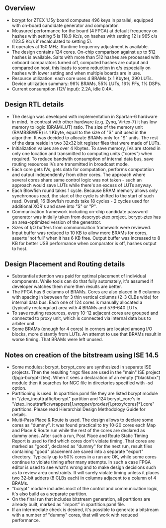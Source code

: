 ## Overview

- bcrypt for ZTEX 1.15y board computes 496 keys in parallel, equipped with on-board candidate generator and comparator.
- Measured performance for the board (4 FPGA) at default frequency on hashes with setting 5 is 118.9 Kc/s, on hashes with setting 12 is 965 c/s (123.5 Kc/s if recalculated to setting 5).
- It operates at 150 MHz. Runtime frequency adjustment is available.
- The design contains 124 cores. On-chip comparison against up to 512 hashes is available. Salts with more than 512 hashes are processed with onboard comparators turned off, computed hashes are output and compared on host, this leads to some reduction in c/s especially on hashes with lower setting and when multiple boards are in use.
- Resource utilization: each core uses 4 BRAMs (x 1 Kbyte), 390 LUTs. Device utilization summary: 96% BRAMs, 55% LUTs, 16% FFs, 1% DSPs.
- Current consumption (12V input): 2.2A, idle 0.4A.


## Design RTL details

- The design was developed with implementation in Spartan-6 hardware in mind. In contrast with other hardware (e.g. Zynq, Virtex-7) it has low memory to logic (BRAM/LUT) ratio. The size of the memory unit (RAMB8BWER) is 1 Kbyte, equal to the size of "S" unit used in the algorithm. It was decided to allocate BRAMs only for "S" units. The rest of the data reside in two 32x32 bit register files that were made of LUTs.
- Initialization values are over 4 Kbytes. To save memory, IVs are stored in only one location and transmitted to computing units ("cores") when required. To reduce bandwith consumption of internal data bus, save routing resources IVs are transmitted in broadcast mode.
- Each core gets IVs, gets data for computation, performs computation and output independently from other cores. The approach where several cores share same control logic was not taken - such an approach would save LUTs while there's an excess of LUTs anyway.
- Each Blowfish round takes 1 cycle. Because BRAM memory allows only synchronous read, the start of the cycle is shifted to the start of such read. Overall, 16 Blowfish rounds take 18 cycles - 2 cycles used for additional XOR's and save into "S" or "P".
- Communication framework including on-chip candidate password generator was initially taken from descrypt-ztex project. bcrypt-ztex has an area-optimized version of the generator.
- Sizes of I/O buffers from communication framework were reviewed. Input buffer was reduced to 10 KB to allow more BRAMs for cores, asserts 'not full' when it has 6 KB free. Output buffer was increased to 8 KB for better USB performance when comparator is off, hashes output to host.


## Design Placement and Routing details

- Substantial attention was paid for optimal placement of individual components. While tools can do that fully automately, it's assumed if developer watches them more then results are better.
- The FPGA has 6 columns of BRAMs. Cores are also placed in 6 columns with spacing in between for 3 thin vertical columns (2-3 CLBs wide) for internal data bus. Each one of 124 cores is manually allocated a (typically rectangular) area with 4 BRAMs and 576-640 LUTs.
- To save routing resources, every 10-12 adjacent cores are grouped and connected to proxy unit, which is connected via internal data bus to arbiter unit.
- Some BRAMs (enough for 4 cores) in corners are located among I/O blocks, more distantly from LUTs. An attempt to use that BRAMs result in worse timing. That BRAMs were left unused.


## Notes on creation of the bitstream using ISE 14.5

- Some modules: bcrypt, bcrypt_core are synthesized in separate ISE projects. Then the resulting *.ngc files are used in the "main" ISE project (fpga-bcrypt-ztex). When it sees a declaration of an empty ("blackbox") module then it searches for NGC file in directories specified with -sd option.
- Partitioning is used. In xpartition.pxml file they are listed bcrypt module in "/ztex_inouttraffic/bcrypt" partition and 124 bcrypt_core's in "/ztex_inouttraffic/wrappers[*].wrapper/proxies[*].proxy/cores[*].core" partitions. Please read Hierarchial Design Methodology Guide for details.
- Multi-Pass Place & Route is used. The design allows to declare some cores as "dummy". It was found practical to try 10-20 cores each Map and Place & Route run while the rest of the cores are declared as dummy ones. After such a run, Post Place and Route Static Timing Report is used to find which cores don't violate timing. That cores are marked as "good", declared as "dummy" for the next run, result files containing "good" placement are saved into a separate "export" directory. Typically up to 50% cores in a run are OK, while some cores continue to violate timing after many attempts. In such a case FPGA editor is used to see what's wrong and to make design decisions such as to review area constraints. It will surely violate timing unless it places two 32-bit adders (8 CLBs each) in columns adjacent to a column of 4 BRAMs.
- "bcrypt" module includes most of the control and communication logic, it's also build as a separate partition.
- On the final run that includes bitstream generation, all partitions are already built, marked as "import" in xpartition.pxml file.
- If an intermediate check is desired, it's possible to generate a bitstream with a number of "dummy" cores, that will work with reduced performance.
